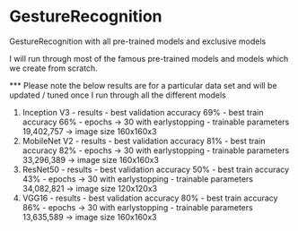 # GestureRecognition
GestureRecognition with all pre-trained models and exclusive models

I will run through most of the famous pre-trained models and models which we create from scratch.

*** Please note the below results are for a particular data set and will be updated / tuned once I run through all the different models
1. Inception V3 - results - best validation accuracy 69% - best train accuracy 66% - epochs -> 30 with earlystopping - trainable parameters 19,402,757 -> image size 160x160x3
2. MobileNet V2 - results - best validation accuracy 81% - best train accuracy 82% - epochs -> 30 with earlystopping - trainable parameters 33,296,389 -> image size 160x160x3
3. ResNet50 - results - best validation accuracy 50% - best train accuracy 43% - epochs -> 30 with earlystopping - trainable parameters 34,082,821 -> image size 120x120x3
4. VGG16 - results - best validation accuracy 80% - best train accuracy 86% - epochs -> 30 with earlystopping - trainable parameters 13,635,589 -> image size 160x160x3
